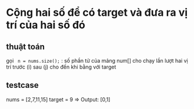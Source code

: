 # Cộng hai số để có target và đưa ra vị trí của hai số đó
## thuật toán
gọi ` n = nums.size();` : số phần tử của mảng num[]
cho chạy lần lượt hai vị trí trước (i) sau (j) cho đến khi bằng với target
## testcase
nums = [2,7,11,15]
target = 9
=> Output: [0,1]
